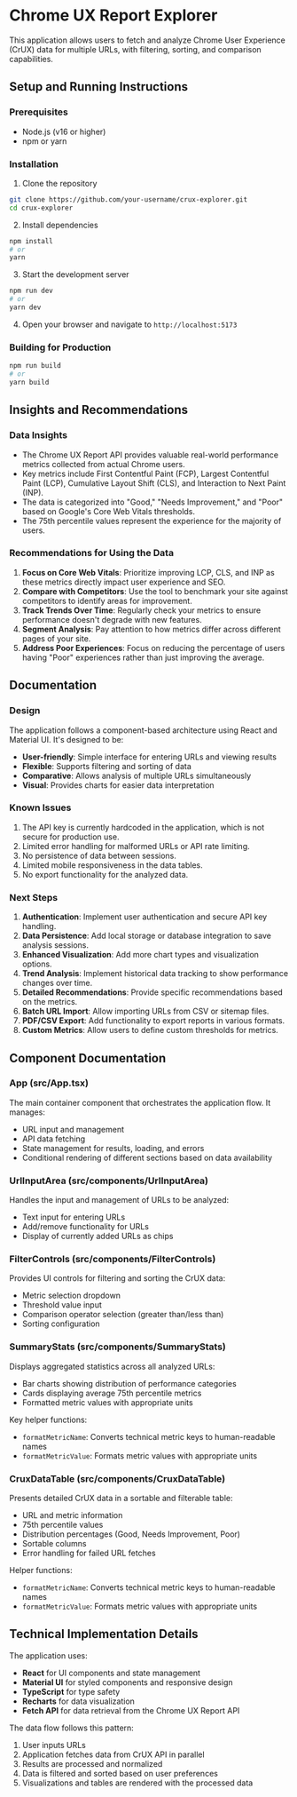 # Chrome UX Report Explorer

This application allows users to fetch and analyze Chrome User Experience (CrUX) data for multiple URLs, with filtering, sorting, and comparison capabilities.

## Setup and Running Instructions

### Prerequisites

- Node.js (v16 or higher)
- npm or yarn

### Installation

1. Clone the repository

```bash
git clone https://github.com/your-username/crux-explorer.git
cd crux-explorer
```

2. Install dependencies

```bash
npm install
# or
yarn
```

3. Start the development server

```bash
npm run dev
# or
yarn dev
```

4. Open your browser and navigate to `http://localhost:5173`

### Building for Production

```bash
npm run build
# or
yarn build
```

## Insights and Recommendations

### Data Insights

- The Chrome UX Report API provides valuable real-world performance metrics collected from actual Chrome users.
- Key metrics include First Contentful Paint (FCP), Largest Contentful Paint (LCP), Cumulative Layout Shift (CLS), and Interaction to Next Paint (INP).
- The data is categorized into "Good," "Needs Improvement," and "Poor" based on Google's Core Web Vitals thresholds.
- The 75th percentile values represent the experience for the majority of users.

### Recommendations for Using the Data

1. **Focus on Core Web Vitals**: Prioritize improving LCP, CLS, and INP as these metrics directly impact user experience and SEO.
2. **Compare with Competitors**: Use the tool to benchmark your site against competitors to identify areas for improvement.
3. **Track Trends Over Time**: Regularly check your metrics to ensure performance doesn't degrade with new features.
4. **Segment Analysis**: Pay attention to how metrics differ across different pages of your site.
5. **Address Poor Experiences**: Focus on reducing the percentage of users having "Poor" experiences rather than just improving the average.

## Documentation

### Design

The application follows a component-based architecture using React and Material UI. It's designed to be:

- **User-friendly**: Simple interface for entering URLs and viewing results
- **Flexible**: Supports filtering and sorting of data
- **Comparative**: Allows analysis of multiple URLs simultaneously
- **Visual**: Provides charts for easier data interpretation

### Known Issues

1. The API key is currently hardcoded in the application, which is not secure for production use.
2. Limited error handling for malformed URLs or API rate limiting.
3. No persistence of data between sessions.
4. Limited mobile responsiveness in the data tables.
5. No export functionality for the analyzed data.

### Next Steps

1. **Authentication**: Implement user authentication and secure API key handling.
2. **Data Persistence**: Add local storage or database integration to save analysis sessions.
3. **Enhanced Visualization**: Add more chart types and visualization options.
4. **Trend Analysis**: Implement historical data tracking to show performance changes over time.
5. **Detailed Recommendations**: Provide specific recommendations based on the metrics.
6. **Batch URL Import**: Allow importing URLs from CSV or sitemap files.
7. **PDF/CSV Export**: Add functionality to export reports in various formats.
8. **Custom Metrics**: Allow users to define custom thresholds for metrics.

## Component Documentation

### App (src/App.tsx)

The main container component that orchestrates the application flow. It manages:

- URL input and management
- API data fetching
- State management for results, loading, and errors
- Conditional rendering of different sections based on data availability

### UrlInputArea (src/components/UrlInputArea)

Handles the input and management of URLs to be analyzed:

- Text input for entering URLs
- Add/remove functionality for URLs
- Display of currently added URLs as chips

### FilterControls (src/components/FilterControls)

Provides UI controls for filtering and sorting the CrUX data:

- Metric selection dropdown
- Threshold value input
- Comparison operator selection (greater than/less than)
- Sorting configuration

### SummaryStats (src/components/SummaryStats)

Displays aggregated statistics across all analyzed URLs:

- Bar charts showing distribution of performance categories
- Cards displaying average 75th percentile metrics
- Formatted metric values with appropriate units

Key helper functions:

- `formatMetricName`: Converts technical metric keys to human-readable names
- `formatMetricValue`: Formats metric values with appropriate units

### CruxDataTable (src/components/CruxDataTable)

Presents detailed CrUX data in a sortable and filterable table:

- URL and metric information
- 75th percentile values
- Distribution percentages (Good, Needs Improvement, Poor)
- Sortable columns
- Error handling for failed URL fetches

Helper functions:

- `formatMetricName`: Converts technical metric keys to human-readable names
- `formatMetricValue`: Formats metric values with appropriate units

## Technical Implementation Details

The application uses:

- **React** for UI components and state management
- **Material UI** for styled components and responsive design
- **TypeScript** for type safety
- **Recharts** for data visualization
- **Fetch API** for data retrieval from the Chrome UX Report API

The data flow follows this pattern:

1. User inputs URLs
2. Application fetches data from CrUX API in parallel
3. Results are processed and normalized
4. Data is filtered and sorted based on user preferences
5. Visualizations and tables are rendered with the processed data
